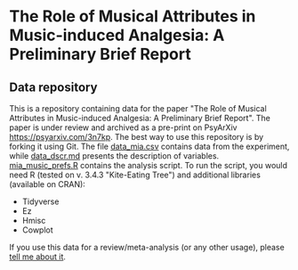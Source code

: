 # The Role of Musical Attributes in Music-induced Analgesia: A Preliminary Brief Report
## Data repository
This is a repository containing data for the paper "The Role of Musical Attributes in Music-induced Analgesia: A Preliminary Brief Report". The paper is under review and archived as a pre-print on PsyArXiv <https://psyarxiv.com/3n7kp>. The best way to use this repository is by forking it using Git. The file [data_mia.csv](data_mia.csv) contains data from the experiment, while [data_dscr.md](data_dscr.md) presents the description of variables. [mia_music_prefs.R](mia_music_prefs.R) contains the analysis script. To run the script, you would need R (tested on v. 3.4.3 "Kite-Eating Tree") and additional libraries (available on CRAN):
  - Tidyverse
  - Ez
  - Hmisc
  - Cowplot

If you use this data for a review/meta-analysis (or any other usage), please [tell me about it](mailto:k.basinski@gumed.edu.pl).
